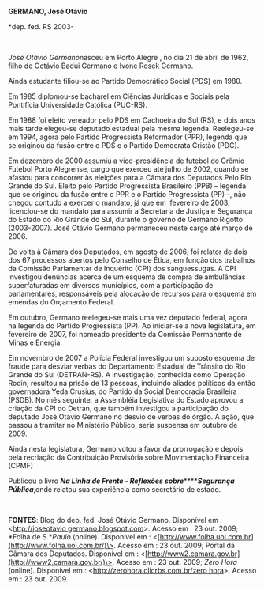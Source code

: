 **GERMANO, José Otávio**

\*dep. fed. RS 2003-

 

*José Otávio Germano*nasceu em Porto Alegre , no dia 21 de abril de
1962, filho de Octávio Badui Germano e Ivone Rosek Germano.

Ainda estudante filiou-se ao Partido Democrático Social (PDS) em 1980.

Em 1985 diplomou-se bacharel em Ciências Jurídicas e Sociais pela
Pontifícia Universidade Católica (PUC-RS).

Em 1988 foi eleito vereador pelo PDS em Cachoeira do Sul (RS), e dois
anos mais tarde elegeu-se deputado estadual pela mesma legenda.
Reelegeu-se em 1994, agora pelo Partido Progressista Reformador (PPR),
legenda que se originou da fusão entre o PDS e o Partido Democrata
Cristão (PDC).

Em dezembro de 2000 assumiu a vice-presidência de futebol do Grêmio
Futebol Porto Alegrense, cargo que exerceu até julho de 2002, quando se
afastou para concorrer às eleições para a Câmara dos Deputados Pelo Rio
Grande do Sul. Eleito pelo Partido Progressista Brasileiro (PPB) –
legenda que se originou da fusão entre o PPR e o Partido Progressista
(PP) –, não chegou contudo a exercer o mandato, já que em  fevereiro de
2003, licenciou-se do mandato para assumir a Secretaria de Justiça e
Segurança do Estado do Rio Grande do Sul, durante o governo de Germano
Rigotto (2003-2007). José Otávio Germano permaneceu neste cargo até
março de 2006.

De volta à Câmara dos Deputados, em agosto de 2006~~,~~ foi relator de
dois dos 67 processos abertos pelo Conselho de Ética, em função dos
trabalhos da Comissão Parlamentar de Inquérito (CPI) dos sanguessugas. A
CPI investigou denúncias acerca de um esquema de compra de ambulâncias
superfaturadas em diversos municípios, com a participação de
parlamentares, responsáveis pela alocação de recursos para o esquema em
emendas do Orçamento Federal.

Em outubro, Germano reelegeu-se mais uma vez deputado federal, agora na
legenda do Partido Progressista (PP). Ao iniciar-se a nova legislatura,
em fevereiro de 2007, foi nomeado presidente da Comissão Permanente de
Minas e Energia.

Em novembro de 2007 a Polícia Federal investigou um suposto esquema de
fraude para desviar verbas do Departamento Estadual de Trânsito do Rio
Grande do Sul (DETRAN-RS). A investigação, conhecida como Operação
Rodin, resultou na prisão de 13 pessoas, incluindo aliados políticos da
então governadora Yeda Crusius, do Partido da Social Democracia
Brasileira (PSDB). No mês seguinte, a Assembléia Legislativa do Estado
aprovou a criação da CPI do Detran, que também investigou a participação
do deputado José Otávio Germano no desvio de verbas do órgão. A ação,
que passou a tramitar no Ministério Público, seria suspensa em outubro
de 2009.

Ainda nesta legislatura, Germano votou a favor da prorrogação e depois
pela recriação da Contribuição Provisória sobre Movimentação Financeira
(CPMF)

Publicou o livro ***Na Linha de Frente - Reflexões
sobre**********Segurança Pública***,onde relatou sua experiência como
secretário de estado.

 

**FONTES**: Blog do dep. fed. José Otávio Germano. Disponível em :
\<[http://joseotavio
germano.blogspot.com](http://joseotavio%20germano.blogspot.com/)\>.
Acesso em : 23 out. 2009; *Folha de S.**Paulo* (online). Disponível em :
\<[http://www.folha.uol.com.br](http://www.folha.uol.com.br/)\>. Acesso
em : 23 out. 2009; Portal da Câmara dos Deputados. Disponível em :
\<[http://www2.camara.gov.br](http://www2.camara.gov.br/)\>. Acesso em :
23 out. 2009; *Zero Hora* (online). Disponível em :
\<[http://zerohora.clicrbs.com.br/zero
hora](http://zerohora.clicrbs.com.br/zero%20hora)\>. Acesso em : 23 out.
2009.

 

 

 

 

 

 

 

 
